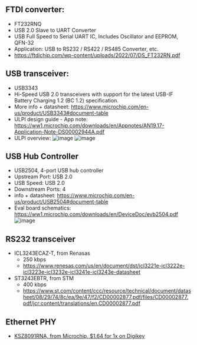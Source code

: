 ## FTDI converter:
- FT232RNQ
- USB 2.0 Slave to UART Converter
- USB Full Speed to Serial UART IC, Includes Oscillator and EEPROM, QFN-32
- Application: USB to RS232 / RS422 / RS485 Converter, etc.
- https://ftdichip.com/wp-content/uploads/2022/07/DS_FT232RN.pdf

## USB transceiver:
- USB3343
- Hi-Speed USB 2.0 transceivers with support for the latest USB-IF Battery Charging 1.2 (BC 1.2) specification.
- More info + datasheet: https://www.microchip.com/en-us/product/USB3343#document-table
- ULPI design guide - App note: https://ww1.microchip.com/downloads/en/Appnotes/AN19.17-Application-Note-DS00002944A.pdf
- ULPI overview:
![image](https://user-images.githubusercontent.com/42329930/204652289-024b0cfd-9ce2-4af4-8d10-070dcf77794b.png)
![image](https://user-images.githubusercontent.com/42329930/204652455-f5d8d8e2-e911-4d5d-96b1-36c83aeee5aa.png)
 
## USB Hub Controller
- USB2504,  4-port USB hub controller 
- Upstream Port: USB 2.0
- USB Speed: USB 2.0
- Downstream Ports:	4
- info + datasheet: https://www.microchip.com/en-us/product/USB2504#document-table
- Eval board schematics: https://ww1.microchip.com/downloads/en/DeviceDoc/evb2504.pdf
![image](https://user-images.githubusercontent.com/42329930/204687068-7a58e32a-0971-4e38-9361-f732edceb467.png)

## RS232 transceiver
- ICL3243ECAZ-T, from Renasas
  - 250 kbps
  - https://www.renesas.com/us/en/document/dst/icl3221e-icl3222e-icl3223e-icl3232e-icl3241e-icl3243e-datasheet
- ST3243EBTR, from STM 
  - 400 kbps
  - https://www.st.com/content/ccc/resource/technical/document/datasheet/08/29/74/8c/ea/9e/47/f2/CD00002877.pdf/files/CD00002877.pdf/jcr:content/translations/en.CD00002877.pdf

## Ethernet PHY
- [KSZ8091RNA, from Microchip, $1.64 for 1x on Digikey](https://ww1.microchip.com/downloads/en/DeviceDoc/00002298A.pdf)

